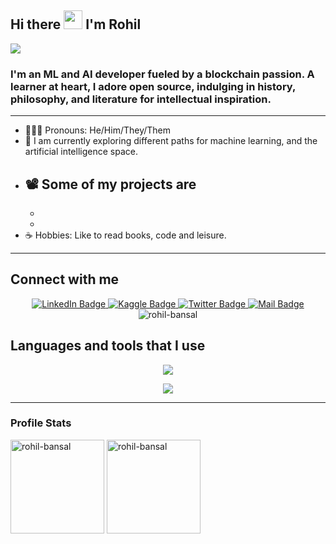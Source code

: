 ## Hi there <img src="https://raw.githubusercontent.com/MartinHeinz/MartinHeinz/master/wave.gif" width="30px" height="30px"> I'm Rohil  

<img src="https://user-images.githubusercontent.com/74038190/225813708-98b745f2-7d22-48cf-9150-083f1b00d6c9.gif" />


### I'm an ML and AI developer fueled by a blockchain passion. A learner at heart, I adore open source, indulging in history, philosophy, and literature for intellectual inspiration.

---

- 👨🏻‍💻 Pronouns: He/Him/They/Them
- 🔭 I am currently exploring different paths for machine learning, and the artificial intelligence space.
- 📽️ Some of my projects are
  -
  -
  -
- ☕ Hobbies: Like to read books, code and leisure.

---

## Connect with me


<div>
  <div id="badges" align="center">
      <a href="https://www.linkedin.com/in/realrohilbansal">
      	<img src="https://img.shields.io/badge/LinkedIn-blue?style=for-the-badge&logo=linkedin&logoColor=white" alt="LinkedIn Badge"/>
      </a>
      <a href="https://www.kaggle.com/realrohilbansal">
      	<img src="https://img.shields.io/badge/Kaggle-gray?style=for-the-badge&logo=kaggle&logoColor=white" alt="Kaggle Badge"/>
      </a>
    <a href="https://www.twitter.com/realrohilbansal">
    	<img src="https://img.shields.io/badge/Twitter-blue?style=for-the-badge&logo=twitter&logoColor=white" alt="Twitter Badge"/>  
    </a>
    <a href="mailto:rohilb.cs.21@nitj.ac.in">
    	<img src="https://img.shields.io/badge/Mail-red?style=for-the-badge&logo=gmail&logoColor=white" alt="Mail Badge"/>  
    </a>
  </div>
  
  <div id="views" align="center">
      <img src="https://komarev.com/ghpvc/?username=your-github-username" alt="rohil-bansal" />
  </div>
</div>


## Languages and tools that I use

<p align="center">
  <a href="https://skillicons.dev">
    <img src="https://skillicons.dev/icons?i=c,cpp,python,rust,js,pytorch" />
  </a>
</p>
<p align="center">
  <a href="https://skillicons.dev">
    <img src="https://skillicons.dev/icons?i=django,git,github,mysql,bash,linux,md" />
  </a>
</p>




---

### Profile Stats

<img height="150px" align="center" src="https://github-readme-stats.vercel.app/api?username=realrohilbansal&show_icons=true&theme=radical" alt="rohil-bansal" />
<img height= "150px" align="center" src="https://github-readme-streak-stats.herokuapp.com/?user=realrohilbansal&theme=radical" alt="rohil-bansal" />
